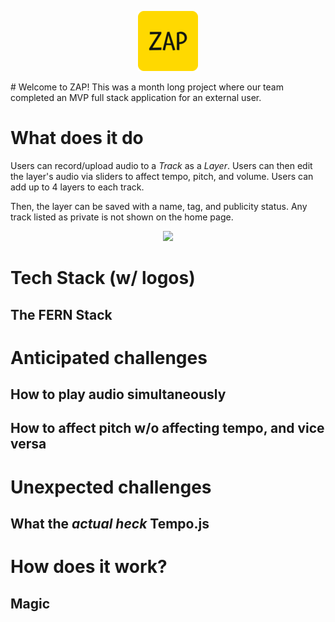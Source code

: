 <p align="center">
  <img src="client/dist/favicon-96x96.png" />
</p>
# Welcome to ZAP!
This was a month long project where our team completed an MVP full stack application for an external user.

# What does it do
Users can record/upload audio to a _Track_ as a _Layer_. Users can then edit the layer's audio via sliders to affect tempo, pitch, and volume. Users can add up to 4 layers to each track.

Then, the layer can be saved with a name, tag, and publicity status. Any track listed as private is not shown on the home page.

<p align="center">
  <img 
       src="https://images.unsplash.com/photo-1599148401005-fe6d7497cb5e?ixlib=rb-1.2.1&ixid=MnwxMjA3fDB8MHxzZWFyY2h8MXx8ZmVybnxlbnwwfHwwfHw%3D&w=1000&q=80" 
       style="width:50%"
  />
</p>

# Tech Stack (w/ logos)
## The FERN Stack

# Anticipated challenges
## How to play audio simultaneously
## How to affect pitch w/o affecting tempo, and vice versa

# Unexpected challenges
## What the _actual heck_ Tempo.js

# How does it work?
## Magic

